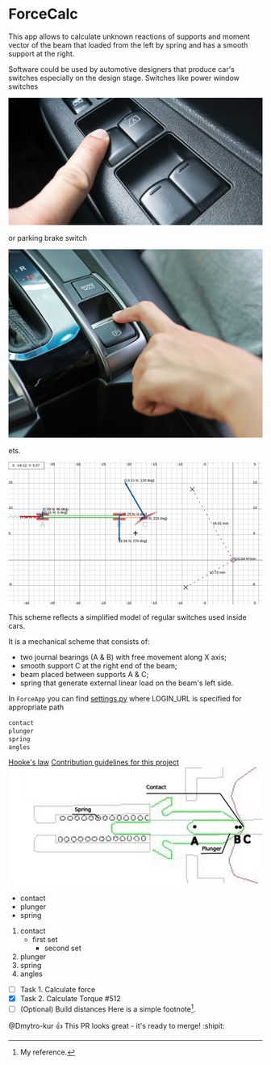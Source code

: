 # ForceCalc

This app allows to calculate unknown reactions of supports and moment vector of the beam that loaded from the left by spring and has a smooth support at the right.

Software could be used by automotive designers that produce car's switches especially on the design stage. Switches like power window switches

![image](force/static/force/pictures/Power-Windows.jpg)

or parking brake switch

![image](force/static/force/pictures/electric-handbrake.jpg)

ets.

![image](force/static/force/pictures/mechanical_scheme.png)

This scheme reflects a simplified model of regular switches used inside cars.

It is a mechanical scheme that consists of:

 - two journal bearings (A & B) with free movement along X axis;
 - smooth support C at the right end of the beam;
 - beam placed between supports A & C; 
 - spring that generate external linear load on the beam's left side.

In `ForceApp` you can find [settings.py](ForceApp/settings.py) where LOGIN_URL is specified for appropriate path


```
contact
plunger
spring
angles
```

[Hooke's law](https://en.wikipedia.org/wiki/Hooke%27s_law)
[Contribution guidelines for this project](requirements.txt)
![Linear equations.gif](force/static/force/pictures/Switch2_zoom.png)

- contact
- plunger
- spring
1. contact
   - first set
     - second set
3. plunger
4. spring
5. angles
 - [ ] Task 1. Calculate force
 - [x] Task 2. Calculate Torque #512
 - [ ] \(Optional) Build distances
Here is a simple footnote[^1].
<!-- This content will not appear in the rendered Markdown -->

[^1]: My reference.

@Dmytro-kur :+1: This PR looks great - it's ready to merge! :shipit:
